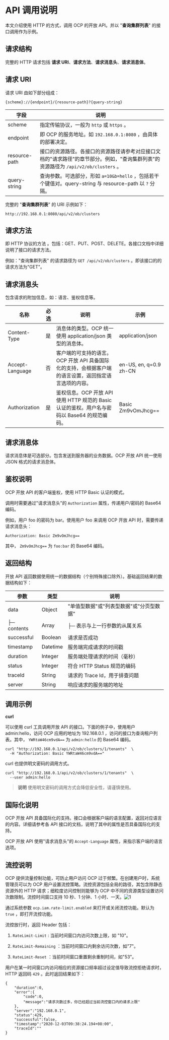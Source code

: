 # API 调用说明 


本文介绍使用 HTTP 的方式，调用 OCP 的开放 API。并以 "**查询集群列表**" 的接口调用作为示例。

**请求结构** 
-----------------------------

完整的 HTTP 请求包括 **请求 URI**、**请求方法**、**请求消息头**、**请求消息体**。

**请求 URI** 
-------------------------------

请求 URI 由如下部分组成：

```code
{scheme}://{endpoint}/{resource-path}?{query-string}
```



|      字段       |                                       说明                                        |
|---------------|---------------------------------------------------------------------------------|
| scheme        | 指定传输协议，一般为 `http` 或 `https` 。                                                   |
| endpoint      | 即 OCP 的服务地址。如 `192.168.0.1:8080` ，由具体的部署决定。                                   |
| resource-path | 接口的资源路径。各接口的资源路径请参考对应接口文档的"请求路径"的章节部分。例如，"查询集群列表"的资源路径为 `/api/v2/ob/clusters` 。 |
| query-string  | 查询参数。可选部分，形如 `a=10&b=hello` ，包括若干个键值对。query-string 与 resource-path 以 `?` 分隔。    |



完整的 "**查询集群列表**" 的 URI 示例如下：

```code
http://192.168.0.1:8080/api/v2/ob/clusters
```



**请求方法** 
-----------------------------

即 HTTP 协议的方法 。包括：GET、PUT、POST、DELETE。各接口文档中详细说明了接口的请求方法。

例如："查询集群列表" 的请求路径为 `GET /api/v2/ob/clusters` 。即该接口的的请求方法为"GET"。

**请求消息头** 
------------------------------

包含请求的附加信息，如：语言、鉴权信息等。


|       名称        | 必选 |                              说明                               |                   示例                   |
|-----------------|----|---------------------------------------------------------------|----------------------------------------|
| Content-Type    | 是  | 消息体的类型。OCP 统一使用 application/json 类型的消息体。                      | application/json                       |
| Accept-Language | 否  | 客户端的可支持的语言。OCP 开放 API 具备国际化的支持，会根据客户端的语言设置，返回指定语言选项的内容。       | en-US, en, q=0.9 zh-CN |
| Authorization   | 是  | 鉴权信息。OCP 开放 API 使用 HTTP 规范的 Basic 认证的鉴权。用户名与密码以 Base64 的规范编码。 | Basic Zm9vOmJhcg==                     |



**请求消息体** 
------------------------------

请求消息体是可选部分。包含发送到服务器的业务数据。OCP 开放 API 统一使用 JSON 格式的请求消息体。

**鉴权说明** 
-----------------------------

OCP 开放 API 的客户端鉴权，使用 HTTP Basic 认证的模式。

调用时需要通过"请求消息头"的 `Authorization` 属性，传递用户/密码的 Base64 编码。

例如，用户 foo 的密码为 bar。使用用户 foo 来调用 OCP 开放 API 时，需要传递请求消息头：

```unknow
Authorization: Basic Zm9vOmJhcg==
```



其中， `Zm9vOmJhcg==` 为 `foo:bar` 的 Base64 编码。

**返回结构** 
-----------------------------

开放 API 返回数据使用统一的数据结构（个别特殊接口除外）。基础返回结果的数据结构如下：


|     参数      |    类型    |           说明            |
|-------------|----------|-------------------------|
| data        | Object   | "单值型数据"或"列表型数据"或"分页型数据" |
| ├─ contents | Array    | ├─  表示与上一行参数的从属关系       |
| successful  | Boolean  | 请求是否成功                  |
| timestamp   | Datetime | 服务端完成请求的时间戳             |
| duration    | Integer  | 服务端处理请求的时间（毫秒）          |
| status      | Integer  | 符合 HTTP Status 规范的编码    |
| traceId     | String   | 请求的 Trace Id，用于排查问题   |
| server      | String   | 响应请求的服务端的地址             |



**调用示例** 
-----------------------------

**curl** 

可以使用 curl 工具调用开放 API 的接口。下面的例子中，使用用户 admin:hello，访问 OCP 应用的地址为 192.168.0.1 ，访问的接口为查询租户列表。其中， `YWRtaW46cm9vdA==` 为 `admin:hello` 的 Base64 编码。

```code
curl "http://192.168.0.1/api/v2/ob/clusters/1/tenants"  \
  -H "Authorization: Basic YWRtaW46cm9vdA=="
```



curl 也提供明文密码的调用方式。

```code
curl "http://192.168.0.1/api/v2/ob/clusters/1/tenants"  \
  --user admin:hello
```


> **说明**
> 使用明文密码的调用方式会降低安全性，请谨慎使用。





**国际化说明** 
------------------------------

OCP 开放 API 具备国际化的支持。接口会根据客户端的语言配置，返回对应语言的内容。详细请参考各 API 接口的文档，说明了其中的属性是否具备国际化的支持。

OCP 开放 API 使用"请求消息头"的 `Accept-Language` 属性，来指示客户端的语言选项。

**流控说明** 
-----------------------------

OCP 提供流量控制功能，可防止用户访问 OCP 过于频繁。在创建用户时，系统管理员可以为 OCP 用户设置流控策略。流控资源包括全局的路径，其包含除静态资源外的 HTTP 请求；细粒度访问控制则能够为 OCP 中不同的资源类型设置访问次数限制。流控时间窗口支持 10 秒、1 分钟、1 小时、一天。![1](https://help-static-aliyun-doc.aliyuncs.com/assets/img/zh-CN/9246790261/p273248.png)

通过系统参数 `ocp.iam.rate-limit.enabled` 来打开或关闭流控功能。默认为 `true` ，即打开流控功能。 

流控放行时，返回 Header 包括：

1. `RateLimit-Limit` : 当前时间窗口内访问次数上限，如 "10"。

   

2. `RateLimit-Remaining` ：当前时间窗口内剩余访问次数，如"7"。

   

3. `RateLimit-Reset` ：当前时间窗口重置剩余重制时间，如"53"。

   




用户在某一时间窗口内访问相应的资源接口频率超过设定值导致流控拒绝请求时，HTTP 返回码 `429` 。此时返回结果如下：

```unknow
{
    "duration":0,
    "error":{
        "code":0,
        "message":"请求次数过多，你已经超过当前流控窗口内的请求上限"
    },
    "server":"192.168.0.1",
    "status":429,
    "successful":false,
    "timestamp":"2020-12-03T09:38:24.194+08:00",
    "traceId":""
}
```


